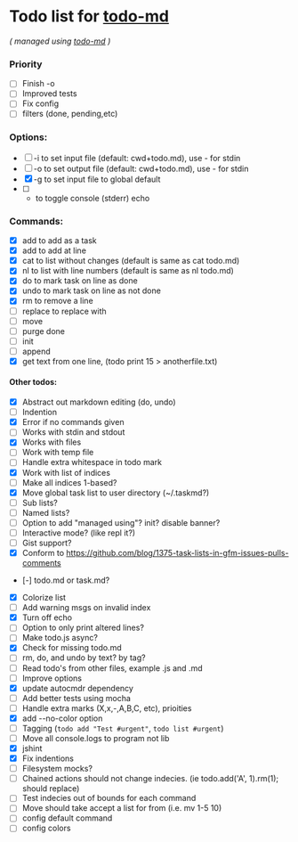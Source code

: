 # Todo list for [todo-md](https://github.com/Hypercubed/todo-md)

_\( managed using [todo-md](https://github.com/Hypercubed/todo-md) \)_

### Priority
- [ ] Finish -o
- [ ] Improved tests
- [ ] Fix config
- [ ] filters (done, pending,etc)

### Options:

- [ ] -i to set input file (default: cwd+todo.md), use - for stdin
- [ ] -o to set output file (default: cwd+todo.md), use - for stdin
- [x] -g to set input file to global default
- [ ] -  to toggle console (stderr) echo

### Commands:

- [x] add <string> to add <string> as a task
- [x] add <string> <line> to add <string> at line <line>
- [x] cat to list without changes (default is same as cat todo.md)
- [x] nl to list with line numbers (default is same as nl todo.md)
- [x] do <line> to mark task on line <line> as done
- [x] undo <line> to mark task on line <line> as not done
- [x] rm <line> to remove a line
- [ ] replace <string> <line> to replace <line> with <string>
- [ ] move
- [ ] purge done
- [ ] init
- [ ] append
- [x] get text from one line, (todo print 15 > anotherfile.txt)

#### Other todos:

- [x] Abstract out markdown editing (do, undo)
- [ ] Indention
- [x] Error if no commands given
- [ ] Works with stdin and stdout
- [x] Works with files
- [ ] Work with temp file
- [ ] Handle extra whitespace in todo mark
- [x] Work with list of indices
- [ ] Make all indices 1-based?
- [x] Move global task list to user directory (~/.taskmd?)
- [ ] Sub lists?
- [ ] Named lists?
- [ ] Option to add "managed using"? init? disable banner?
- [ ] Interactive mode?  (like repl it?)
- [ ] Gist support?
- [x] Conform to https://github.com/blog/1375-task-lists-in-gfm-issues-pulls-comments
- [-] todo.md or task.md?
- [x] Colorize list
- [ ] Add warning msgs on invalid index
- [x] Turn off echo
- [ ] Option to only print altered lines?
- [ ] Make todo.js async?
- [x] Check for missing todo.md
- [ ] rm, do, and undo by text? by tag?
- [ ] Read todo's from other files, example .js and .md
- [ ] Improve options
- [x] update autocmdr dependency
- [ ] Add better tests using mocha
- [ ] Handle extra marks (X,x,-,A,B,C, etc), prioities
- [x] add --no-color option
- [ ] Tagging (`todo add "Test #urgent"`, `todo list #urgent`)
- [ ] Move all console.logs to program not lib
- [x] jshint
- [x] Fix indentions
- [ ] Filesystem mocks?
- [ ] Chained actions should not change indecies.  (ie todo.add('A', 1).rm(1); should replace)
- [ ] Test indecies out of bounds for each command
- [ ] Move should take accept a list for from (i.e. mv 1-5 10)
- [ ] config default command
- [ ] config colors